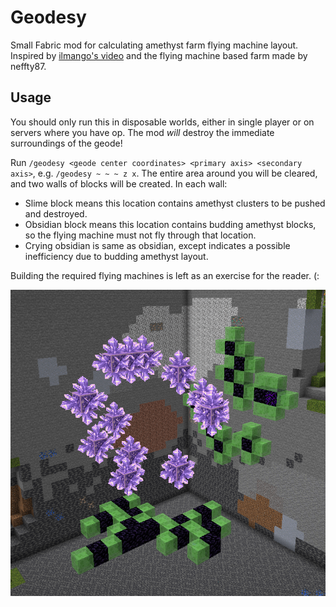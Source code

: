 # Geodesy

Small Fabric mod for calculating amethyst farm flying machine layout.
Inspired by [ilmango's video](https://youtu.be/c8iVfBqYx90?t=690) and
the flying machine based farm made by neffty87.

## Usage

You should only run this in disposable worlds, either in single player or on servers
where you have op. The mod *will* destroy the immediate surroundings of the geode!

Run `/geodesy <geode center coordinates> <primary axis> <secondary axis>`, e.g.
`/geodesy ~ ~ ~ z x`. The entire area around you will be cleared, and two walls
of blocks will be created. In each wall:

* Slime block means this location contains amethyst clusters to be pushed and destroyed.
* Obsidian block means this location contains budding amethyst blocks, so the flying
  machine must not fly through that location.
* Crying obsidian is same as obsidian, except indicates a possible inefficiency due
  to budding amethyst layout.

Building the required flying machines is left as an exercise for the reader. (:

![screenshot](screenshot.png)
